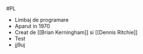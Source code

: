 #PL 

- Limbaj de programare 
- Aparut in 1970
- Creat de [[Brian Kerningham]] si [[Dennis Ritchie]]
- Test
- jj9uj